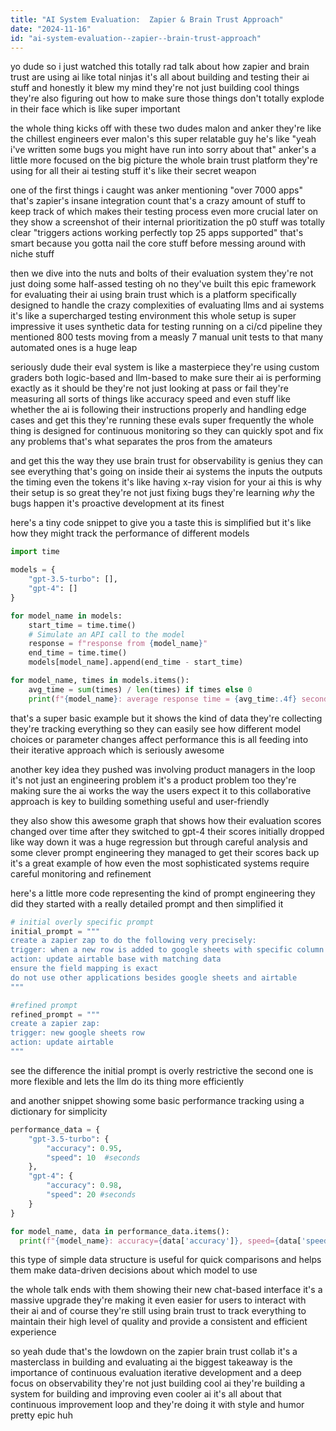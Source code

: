 ```yaml
---
title: "AI System Evaluation:  Zapier & Brain Trust Approach"
date: "2024-11-16"
id: "ai-system-evaluation--zapier--brain-trust-approach"
---
```


yo dude so i just watched this totally rad talk about how zapier and brain trust are using ai like total ninjas  it's all about building and testing their ai stuff  and honestly it blew my mind  they're not just building cool things they're also figuring out how to make sure those things don't totally explode in their face which is like super important  

the whole thing kicks off with these two dudes malon and anker  they're like the chillest engineers ever malon's this super relatable guy he's like "yeah i've written some bugs you might have run into sorry about that"  anker's a little more focused on the big picture the whole brain trust platform they're using for all their ai testing stuff it's like their secret weapon  

one of the first things i caught was anker mentioning  "over 7000 apps"  that's zapier's insane integration count  that's a crazy amount of stuff to keep track of which makes their testing process even more crucial  later on they show a screenshot of their internal prioritization the p0 stuff was totally clear "triggers actions working perfectly top 25 apps supported"  that's smart because you gotta nail the core stuff before messing around with niche stuff  

then we dive into the nuts and bolts of their evaluation system  they're not just doing some half-assed testing oh no  they've built this epic framework for evaluating their ai using brain trust which is a platform specifically designed to handle the crazy complexities of evaluating llms and ai systems it's like a supercharged testing environment  this whole setup is super impressive it uses synthetic data for testing running on a ci/cd pipeline  they mentioned 800 tests moving from a measly 7 manual unit tests to that many automated ones is a huge leap  

seriously dude their eval system is like a masterpiece  they're using custom graders  both logic-based and llm-based  to make sure their ai is performing exactly as it should be  they're not just looking at pass or fail they're measuring all sorts of things like accuracy speed  and even stuff like whether the ai is following their instructions properly and handling edge cases  and get this they're running these evals super frequently  the whole thing is designed for continuous monitoring so they can quickly spot and fix any problems  that's what separates the pros from the amateurs  

and get this  the way they use brain trust for observability is genius   they can see everything that's going on inside their ai systems the inputs the outputs the timing  even the tokens  it's like having x-ray vision for your ai   this is why their setup is so great they're not just fixing bugs they're learning *why* the bugs happen  it's proactive development at its finest  

here's a tiny code snippet to give you a taste  this is simplified but it's like how they might track the performance of different models  

```python
import time

models = {
    "gpt-3.5-turbo": [],
    "gpt-4": []
}

for model_name in models:
    start_time = time.time()
    # Simulate an API call to the model
    response = f"response from {model_name}" 
    end_time = time.time()
    models[model_name].append(end_time - start_time)

for model_name, times in models.items():
    avg_time = sum(times) / len(times) if times else 0
    print(f"{model_name}: average response time = {avg_time:.4f} seconds")

```

that's a super basic example but it shows the kind of data they're collecting  they're tracking everything so they can easily see how different model choices or parameter changes affect performance  this is all feeding into their iterative approach which is seriously awesome  

another key idea they pushed was involving product managers in the loop  it's not just an engineering problem  it's a product problem too  they're making sure the ai works the way the users expect it to  this collaborative approach is key to building something useful and user-friendly  

they also show this awesome graph that shows how their evaluation scores changed over time after they switched to gpt-4  their scores initially dropped  like way down  it was a huge regression but through careful analysis and some clever prompt engineering they managed to get their scores back up  it's a great example of how even the most sophisticated systems require careful monitoring and refinement  

here's a little more code representing the kind of prompt engineering they did  they started with a really detailed prompt and then simplified it   

```python
# initial overly specific prompt
initial_prompt = """
create a zapier zap to do the following very precisely:
trigger: when a new row is added to google sheets with specific column names
action: update airtable base with matching data
ensure the field mapping is exact
do not use other applications besides google sheets and airtable
"""

#refined prompt
refined_prompt = """
create a zapier zap:
trigger: new google sheets row
action: update airtable
"""
```

see the difference  the initial prompt is overly restrictive  the second one is more flexible and lets the llm do its thing more efficiently  

and another snippet showing some basic performance tracking using a dictionary for simplicity

```python
performance_data = {
    "gpt-3.5-turbo": {
        "accuracy": 0.95,
        "speed": 10  #seconds
    },
    "gpt-4": {
        "accuracy": 0.98,
        "speed": 20 #seconds
    }
}

for model_name, data in performance_data.items():
  print(f"{model_name}: accuracy={data['accuracy']}, speed={data['speed']} seconds")
```

this type of simple data structure is useful for quick comparisons and helps them make data-driven decisions about which model to use   

the whole talk ends with them showing their new chat-based interface  it's a massive upgrade they're making it even easier for users to interact with their ai  and of course they're still using brain trust to track everything  to maintain their high level of quality and provide a consistent and efficient experience  

so yeah dude that's the lowdown on the zapier brain trust collab  it's a masterclass in building and evaluating ai  the biggest takeaway is the importance of continuous evaluation  iterative development and a deep focus on observability  they're not just building cool ai they're building a system for building and improving even cooler ai  it's all about that continuous improvement loop  and they're doing it with style and humor  pretty epic huh
